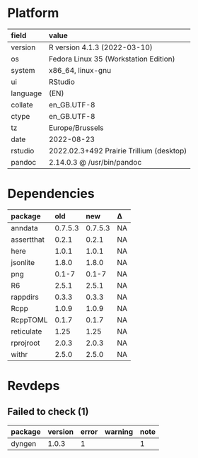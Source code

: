 # Platform

|field    |value                                    |
|:--------|:----------------------------------------|
|version  |R version 4.1.3 (2022-03-10)             |
|os       |Fedora Linux 35 (Workstation Edition)    |
|system   |x86_64, linux-gnu                        |
|ui       |RStudio                                  |
|language |(EN)                                     |
|collate  |en_GB.UTF-8                              |
|ctype    |en_GB.UTF-8                              |
|tz       |Europe/Brussels                          |
|date     |2022-08-23                               |
|rstudio  |2022.02.3+492 Prairie Trillium (desktop) |
|pandoc   |2.14.0.3 @ /usr/bin/pandoc               |

# Dependencies

|package    |old     |new     |Δ  |
|:----------|:-------|:-------|:--|
|anndata    |0.7.5.3 |0.7.5.3 |NA |
|assertthat |0.2.1   |0.2.1   |NA |
|here       |1.0.1   |1.0.1   |NA |
|jsonlite   |1.8.0   |1.8.0   |NA |
|png        |0.1-7   |0.1-7   |NA |
|R6         |2.5.1   |2.5.1   |NA |
|rappdirs   |0.3.3   |0.3.3   |NA |
|Rcpp       |1.0.9   |1.0.9   |NA |
|RcppTOML   |0.1.7   |0.1.7   |NA |
|reticulate |1.25    |1.25    |NA |
|rprojroot  |2.0.3   |2.0.3   |NA |
|withr      |2.5.0   |2.5.0   |NA |

# Revdeps

## Failed to check (1)

|package |version |error |warning |note |
|:-------|:-------|:-----|:-------|:----|
|dyngen  |1.0.3   |1     |        |1    |


